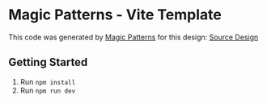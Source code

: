 # Magic Patterns - Vite Template

This code was generated by [Magic Patterns](https://magicpatterns.com) for this design: [Source Design](https://www.magicpatterns.com/c/wlbrtnwuguxqm8keokayjb)

## Getting Started

1. Run `npm install`
2. Run `npm run dev`
